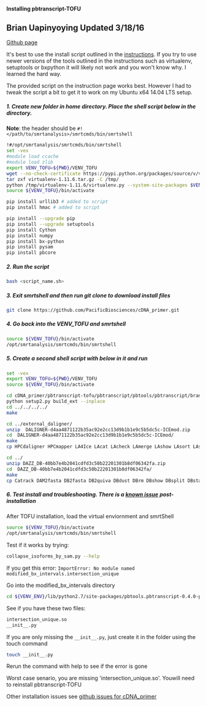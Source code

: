 ####  Installing pbtranscript-TOFU
Brian Uapinyoying
Updated 3/18/16
---
[Github page](https://github.com/PacificBiosciences/cDNA_primer)

It's best to use the install script outlined in the [instructions](https://github.com/PacificBiosciences/cDNA_primer/wiki/Setting-up-virtualenv-and-installing-pbtranscript-tofu). If you try to use newer versions of the tools outlined in the instructions such as virtualenv, setuptools or bxpython it will likely not work and you won't know why.  I learned the hard way.

The provided script on the instruction page works best. However I had to tweak the script a bit to get it to work on my Ubuntu x64 14.04 LTS setup. 

##### 1.  **Create new folder in home directory**. Place the shell script below in the directory. 

**Note**: the header should be `#!</path/to/smrtanalysis>/smrtcmds/bin/smrtshell`
```bash
!#/opt/smrtanalysis/smrtcmds/bin/smrtshell
set -vex
#module load ccache
#module load zlib
export VENV_TOFU=${PWD}/VENV_TOFU
wget --no-check-certificate https://pypi.python.org/packages/source/v/virtualenv/virtualenv-1.11.6.tar.gz
tar zxf virtualenv-1.11.6.tar.gz -C /tmp/
python /tmp/virtualenv-1.11.6/virtualenv.py --system-site-packages $VENV_TOFU
source ${VENV_TOFU}/bin/activate

pip install urllib3 # added to script
pip install hmac # added to script

pip install --upgrade pip
pip install --upgrade setuptools
pip install Cython
pip install numpy
pip install bx-python
pip install pysam
pip install pbcore
```

##### 2.  **Run the script**
```bash
bash <script_name.sh>
```

##### 3.  **Exit smrtshell and then run git clone to download install files**
```bash
git clone https://github.com/PacificBiosciences/cDNA_primer.git
```

##### 4.  **Go back into the VENV_TOFU and smrtshell**
```bash
source ${VENV_TOFU}/bin/activate
/opt/smrtanalysis/smrtcmds/bin/smrtshell
```

##### 5. **Create a second shell script with below in it and run**

```bash
set -vex
export VENV_TOFU=${PWD}/VENV_TOFU
source ${VENV_TOFU}/bin/activate  

cd cDNA_primer/pbtranscript-tofu/pbtranscript/pbtools/pbtranscript/branch/C/
python setup2.py build_ext --inplace
cd ../../../../
make

cd ../external_daligner/
unzip  DALIGNER-d4aa4871122b35ac92e2cc13d9b1b1e9c5b5dc5c-ICEmod.zip
cd  DALIGNER-d4aa4871122b35ac92e2cc13d9b1b1e9c5b5dc5c-ICEmod/
make
cp HPCdaligner HPCmapper LA4Ice LAcat LAcheck LAmerge LAshow LAsort LAsplit daligner $VENV_TOFU/bin

cd ../
unzip DAZZ_DB-40bb7e4b2041cdfd3c50b22201301b8df06342fa.zip
cd  DAZZ_DB-40bb7e4b2041cdfd3c50b22201301b8df06342fa/
make
cp Catrack DAM2fasta DB2fasta DB2quiva DBdust DBrm DBshow DBsplit DBstats fasta2DAM fasta2DB quiva2DB simulator ${VENV_TOFU}/bin
```


##### 6.  Test install and troubleshooting. There is a [known issue](https://github.com/PacificBiosciences/cDNA_primer/issues/3) post-installation

After TOFU installation, load the virtual enviornment and smrtShell
```bash
source ${VENV_TOFU}/bin/activate
/opt/smrtanalysis/smrtcmds/bin/smrtshell
```

Test if it works by trying:
```bash
collapse_isoforms_by_sam.py --help
```

If you get this error: `ImportError: No module named modified_bx_intervals.intersection_unique`

Go into the modified_bx_intervals directory
```bash
cd ${VENV_ENV}/lib/python2.7/site-packages/pbtools.pbtranscript-0.4.0-py2.7-linux-x86_64.egg/pbtools/pbtranscript/modified_bx_intervals/
```

See if you have these two files:
```bash
intersection_unique.so
__init__.py
```

If you are only missing the `__init__.py`, just create it in the folder using the touch command
```bash
touch __init__.py
```

Rerun the command with help to see if the error is gone

Worst case senario, you are missing 'intersection_unique.so'. Youwill need to reinstall pbtranscript-TOFU

Other installation issues see [github issues for cDNA_primer](https://github.com/PacificBiosciences/cDNA_primer/issues/17)
